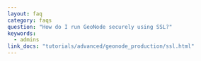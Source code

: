 ```yaml
---
layout: faq
category: faqs
question: "How do I run GeoNode securely using SSL?"
keywords:
  - admins
link_docs: "tutorials/advanced/geonode_production/ssl.html"
---
```

